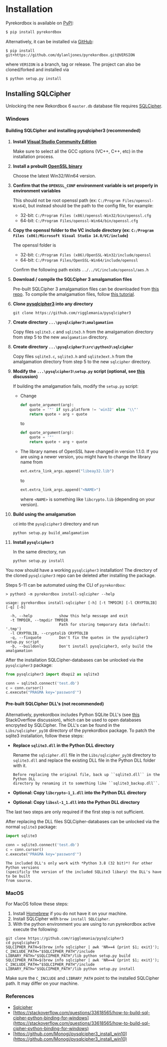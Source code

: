 # Installation

Pyrekordbox is available on [PyPI]:

```sh
$ pip install pyrekordbox
```

Alternatively, it can be installed via [GitHub]:

```shell
$ pip install git+https://github.com/dylanljones/pyrekordbox.git@VERSION
```

where `VERSION` is a branch, tag or release. The project can also be cloned/forked
and installed via

```shell
$ python setup.py install
```

## Installing SQLCipher

Unlocking the new Rekordbox 6 `master.db` database file requires [SQLCipher][sqlcipher].

### Windows

#### Building SQLCipher and installing pysqlcipher3 (recommended)


1. **Install [Visual Studio Community Edition][VS]**

   Make sure to select all the GCC options (VC++, C++, etc) in the installation process.


2. **Install a prebuilt [OpenSSL binary][OpenSSL]**

   Choose the latest Win32/Win64 version.


3. **Confirm that the `OPENSSL_CONF` environment variable is set properly in environment variables**

   This should not be root openssl path (ex: `C:/Program Files/openssl-Win64`),
   but instead should be the path to the config file, for example:
   - 32-bit: ``C:/Program Files (x86)/openssl-Win32/bin/openssl.cfg``
   - 64-bit: ``C:/Program Files/openssl-Win64/bin/openssl.cfg``


4. **Copy the openssl folder to the VC include directory (ex: `C:/Program Files (x86)/Microsoft Visual Studio 14.0/VC/include`)**

   The openssl folder is
   - 32-bit: `C:/Program Files (x86)/OpenSSL-Win32/include/openssl`
   - 64-bit: `C:/Program Files/OpenSSL-Win64/include/openssl`

   Confirm the following path exists `../../VC/include/openssl/aes.h`


5. **Download / compile the SQLCipher 3 amalgamation files**

   Pre-built SQLCipher 3 amalgamation files can be downloaded from [this repo](https://github.com/geekbrother/sqlcipher-amalgamation).
   To compile the amalgamation files, follow [this tutorial](http://www.jerryrw.com/howtocompile.php).


6. **Clone [pysqlcipher3] into any directory**

   ````shell
   git clone https://github.com/rigglemania/pysqlcipher3
   ````


7. **Create directory ``...\pysqlcipher3\amalgamation``**

   Copy files ``sqlite3.c`` and ``sqlite3.h`` from the amalgamation directory from step 5 to the new `amalgamation` directory.


8. **Create directory ``...\pysqlcipher3\src\python3\sqlcipher``**

   Copy files ``sqlite3.c``, ``sqlite3.h`` and ``sqlite3ext.h`` from the amalgamation directory from step 5 to the new `sqlcipher` directory.


9. **Modify the ``...\pysqlcipher3\setup.py`` script (optional, see [this](https://stackoverflow.com/questions/65345077/unable-to-build-sqlcipher3-on-windows) discussion)**

   If building the amalgamation fails, modify the ``setup.py`` script:
   - Change
      ````python
      def quote_argument(arg):
          quote = '"' if sys.platform != 'win32' else '\\"'
          return quote + arg + quote
      ````
      to
      ````python
      def quote_argument(arg):
          quote = '"'
          return quote + arg + quote
      ````

   - The library names of OpenSSL have changed in version 1.1.0. If you are using a newer version, you might have to change the library name from
     ````python
     ext.extra_link_args.append("libeay32.lib")
     ````
     to
     ````python
     ext.extra_link_args.append("<NAME>")
     ````
     where ``<NAME>`` is something like ``libcrypto.lib`` (depending on your version).


10. **Build using the amalgamation**

    ``cd`` into the ``pysqlcipher3`` directory and run
    ````shell
    python setup.py build_amalgamation
    ````


11. **Install ``pysqlcipher3``**

    In the same directory, run
    ````shell
    python setup.py install
    ````

You now should have a working ``pysqlcipher3`` installation! The directory of the
cloned ``pysqlcipher3`` repo can be deleted after installing the package.

Steps 5-11 can be automated using the CLI of ``pyrekordbox``:
````commandline
> python3 -m pyrekordbox install-sqlcipher --help

usage: pyrekordbox install-sqlcipher [-h] [-t TMPDIR] [-l CRYPTOLIB] [-q] [-b]

  -h, --help            show this help message and exit
  -t TMPDIR, --tmpdir TMPDIR
                        Path for storing temporary data (default: '.tmp')
  -l CRYPTOLIB, --cryptolib CRYPTOLIB
  -q, --fixquote        Don't fix the quotes in the pysqlcipher3 setup.py script
  -b, --buildonly       Don't install pysqlcipher3, only build the amalgamation
````

After the installation SQLCipher-databases can be unlocked via the `pysqlcipher3` package:
````python
from pysqlcipher3 import dbapi2 as sqlite3

conn = sqlite3.connect('test.db')
c = conn.cursor()
c.execute("PRAGMA key='password'")
````


#### Pre-built SQLCipher DLL's (not recommended)

Alternatively, pyrekordbox includes Python SQLite DLL's (see [this](https://stackoverflow.com/questions/58964763/using-sqlcipher-in-python-the-easy-way)
StackOverflow discussion), which can be used to open databases encrpyted by SQLCipher.
The DLL's can be found in the ``Libs/sqlcipher_py38`` directory of the pyrekordbox package.
To patch the sqlite3 installation, follow these steps:


- **Replace ``sqlite3.dll`` in the Python DLL directory**

  Rename the ``sqlcipher.dll`` file in the ``Libs/sqlcipher_py38`` directory to
  ``sqlite3.dll`` and replace the existing DLL file in the Python DLL folder with it.

   ```{tip}
   Before replacing the original file, back up ``sqlite3.dll`` in the Python DLL
   directory by renaming it to something like ``sqlite3_backup.dll``.
   ```
- **Optional: Copy `libcrypto-1_1.dll` into the Python DLL directory**

- **Optional: Copy `libssl-1_1.dll` into the Python DLL directory**

The last two steps are only required if the first step is not sufficient.

After replacing the DLL files SQLCipher-databases can be unlocked via the normal `sqlite3` package:
````python
import sqlite3

conn = sqlite3.connect('test.db')
c = conn.cursor()
c.execute("PRAGMA key='password'")
````

```{attention}
The included DLL's only work with *Python 3.8 (32 bit)*! For other Python versions
(specificly the version of the included SQLite3 libary) the DLL's have to be built
from source.
```

### MacOS

For MacOS follow these steps:

1) Install [Homebrew](https://brew.sh) if you do not have it on your machine.
2) Install SQLCipher with `brew install SQLCipher`.
3) With the python environment you are using to run pyrekordbox active execute the following:
```shell
git clone https://github.com/rigglemania/pysqlcipher3
cd pysqlcipher3
SQLCIPHER_PATH=$(brew info sqlcipher | awk 'NR==4 {print $1; exit}'); C_INCLUDE_PATH="$SQLCIPHER_PATH"/include LIBRARY_PATH="$SQLCIPHER_PATH"/lib python setup.py build
SQLCIPHER_PATH=$(brew info sqlcipher | awk 'NR==4 {print $1; exit}'); C_INCLUDE_PATH="$SQLCIPHER_PATH"/include LIBRARY_PATH="$SQLCIPHER_PATH"/lib python setup.py install
```
Make sure the `C_INCLUDE` and `LIBRARY_PATH` point to the installed SQLCipher path. It may differ on your machine.


### References

- [Sqlcipher](https://www.zetetic.net/sqlcipher/open-source/)
- [https://stackoverflow.com/questions/33618565/how-to-build-sql-cipher-python-binding-for-windows](https://stackoverflow.com/questions/33618565/how-to-build-sql-cipher-python-binding-for-windows)
- [https://github.com/Monogi/pysqlcipher3_install_win10](https://github.com/Monogi/pysqlcipher3_install_win10)



[VS]: https://visualstudio.microsoft.com/de/vs/community/
[OpenSSL]: https://slproweb.com/products/Win32OpenSSL.html
[pysqlcipher3]: https://github.com/rigglemania/pysqlcipher3
[Pypi]: https://pypi.org/project/pyrekordbox/
[GitHub]: https://github.com/dylanljones/pyrekordbox
[sqlcipher]: https://www.zetetic.net/sqlcipher/open-source/
